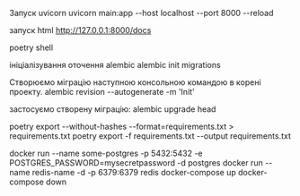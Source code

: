 Запуск uvicorn
uvicorn main:app --host localhost --port 8000 --reload

запуск html
http://127.0.0.1:8000/docs

poetry shell

ініціалізування оточення alembic
alembic init migrations

Створюємо міграцію наступною консольною командою в корені проекту.
alembic revision --autogenerate -m 'Init'

застосуємо створену міграцію:
alembic upgrade head

poetry export --without-hashes --format=requirements.txt > requirements.txt
poetry export -f requirements.txt --output requirements.txt

docker run --name some-postgres -p 5432:5432 -e POSTGRES_PASSWORD=mysecretpassword -d postgres
docker run --name redis-name -d -p 6379:6379 redis
docker-compose up
docker-compose down
